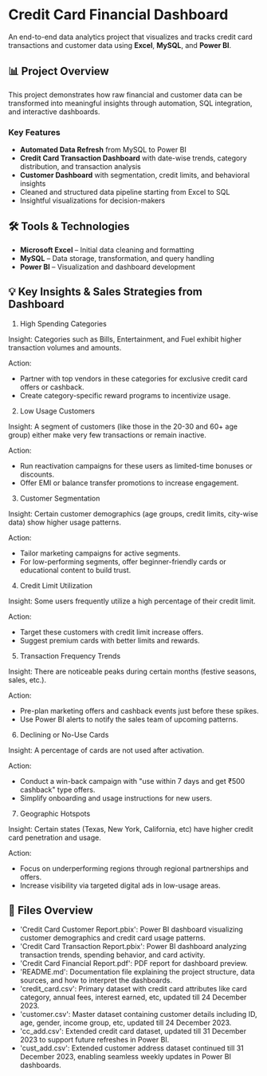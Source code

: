 # Credit Card Financial Dashboard

An end-to-end data analytics project that visualizes and tracks credit card transactions and customer data using **Excel**, **MySQL**, and **Power BI**.

## 📊 Project Overview

This project demonstrates how raw financial and customer data can be transformed into meaningful insights through automation, SQL integration, and interactive dashboards.

### Key Features

- **Automated Data Refresh** from MySQL to Power BI
- **Credit Card Transaction Dashboard** with date-wise trends, category distribution, and transaction analysis
- **Customer Dashboard** with segmentation, credit limits, and behavioral insights
- Cleaned and structured data pipeline starting from Excel to SQL
- Insightful visualizations for decision-makers

## 🛠 Tools & Technologies

- **Microsoft Excel** – Initial data cleaning and formatting
- **MySQL** – Data storage, transformation, and query handling
- **Power BI** – Visualization and dashboard development

## 💡 Key Insights & Sales Strategies from Dashboard
1. High Spending Categories

Insight: Categories such as Bills, Entertainment, and Fuel exhibit higher transaction volumes and amounts.

Action:
- Partner with top vendors in these categories for exclusive credit card offers or cashback.
- Create category-specific reward programs to incentivize usage.


2. Low Usage Customers

Insight: A segment of customers (like those in the 20-30 and 60+ age group) either make very few transactions or remain inactive.

Action:
- Run reactivation campaigns for these users as limited-time bonuses or discounts.
- Offer EMI or balance transfer promotions to increase engagement.
  

3. Customer Segmentation

Insight: Certain customer demographics (age groups, credit limits, city-wise data) show higher usage patterns.

Action:
- Tailor marketing campaigns for active segments.
- For low-performing segments, offer beginner-friendly cards or educational content to build trust.
  

4. Credit Limit Utilization

Insight: Some users frequently utilize a high percentage of their credit limit.

Action:
- Target these customers with credit limit increase offers.
- Suggest premium cards with better limits and rewards.
  

5. Transaction Frequency Trends

Insight: There are noticeable peaks during certain months (festive seasons, sales, etc.).

Action:
- Pre-plan marketing offers and cashback events just before these spikes.
- Use Power BI alerts to notify the sales team of upcoming patterns.
  

6. Declining or No-Use Cards

Insight: A percentage of cards are not used after activation.

Action:
- Conduct a win-back campaign with "use within 7 days and get ₹500 cashback" type offers.
- Simplify onboarding and usage instructions for new users.
  

7. Geographic Hotspots

Insight: Certain states (Texas, New York, California, etc) have higher credit card penetration and usage.

Action:
- Focus on underperforming regions through regional partnerships and offers.
- Increase visibility via targeted digital ads in low-usage areas.

## 📂 Files Overview
- 'Credit Card Customer Report.pbix': Power BI dashboard visualizing customer demographics and credit card usage patterns.
- 'Credit Card Transaction Report.pbix': Power BI dashboard analyzing transaction trends, spending behavior, and card activity.
- 'Credit Card Financial Report.pdf': PDF report for dashboard preview.
- 'README.md': Documentation file explaining the project structure, data sources, and how to interpret the dashboards.
- 'credit_card.csv': Primary dataset with credit card attributes like card category, annual fees, interest earned, etc, updated till 24 December 2023.
- 'customer.csv': Master dataset containing customer details including ID, age, gender, income group, etc, updated till 24 December 2023.
- 'cc_add.csv': Extended credit card dataset, updated till 31 December 2023 to support future refreshes in Power BI.
- 'cust_add.csv': Extended customer address dataset continued till 31 December 2023, enabling seamless weekly updates in Power BI dashboards.
